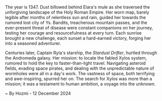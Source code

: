 
The year is 1347.  Dust billowed behind Elara's mule as she traversed the unforgiving landscape of the Holy Roman Empire.  Her worn map, barely legible after months of relentless sun and rain, guided her towards the rumored lost city of Ys.  Bandits, treacherous mountain passes, and the ever-present threat of disease were constant companions on her journey, testing her courage and resourcefulness at every turn.  Each sunrise brought a new challenge, each sunset a hard-earned victory, forging her into a seasoned adventurer.

Centuries later, Captain Ryla's starship, the *Stardust Drifter*, hurtled through the Andromeda galaxy.  Her mission: to locate the fabled Xylos system, rumored to hold the key to faster-than-light travel.  Navigating asteroid fields, evading space pirates, and dealing with the unpredictable nature of wormholes were all in a day's work.  The vastness of space, both terrifying and awe-inspiring, spurred her on.  The search for Xylos was more than a mission; it was a testament to human ambition, a voyage into the unknown.

~ By Hozmi - 12 December 2024
